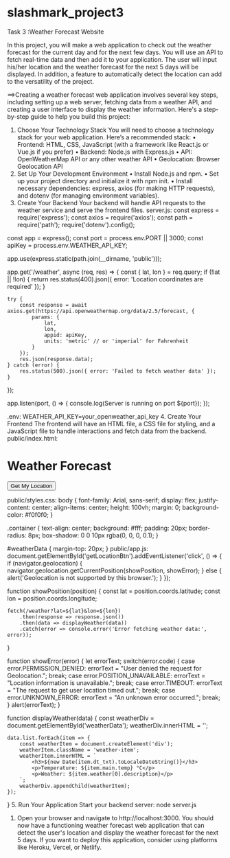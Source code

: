 # slashmark_project3
Task 3 :Weather Forecast Website

In this project, you will make a web application to check out the weather forecast for the current day and for the next few days. You will use an API to fetch real-time data and then add it to your application. The user will input his/her location and the weather forecast for the next 5 days will be displayed. In addition, a feature to automatically detect the location can add to the versatility of the project.


==>Creating a weather forecast web application involves several key steps, including setting up a web server, fetching data from a weather API, and creating a user interface to display the weather information. Here's a step-by-step guide to help you build this project:
1. Choose Your Technology Stack
You will need to choose a technology stack for your web application. Here’s a recommended stack:
•	Frontend: HTML, CSS, JavaScript (with a framework like React.js or Vue.js if you prefer)
•	Backend: Node.js with Express.js
•	API: OpenWeatherMap API or any other weather API
•	Geolocation: Browser Geolocation API
2. Set Up Your Development Environment
•	Install Node.js and npm.
•	Set up your project directory and initialize it with npm init.
•	Install necessary dependencies: express, axios (for making HTTP requests), and dotenv (for managing environment variables).
3. Create Your Backend
Your backend will handle API requests to the weather service and serve the frontend files.
server.js:
const express = require('express');
const axios = require('axios');
const path = require('path');
require('dotenv').config();

const app = express();
const port = process.env.PORT || 3000;
const apiKey = process.env.WEATHER_API_KEY;

app.use(express.static(path.join(__dirname, 'public')));

app.get('/weather', async (req, res) => {
    const { lat, lon } = req.query;
    if (!lat || !lon) {
        return res.status(400).json({ error: 'Location coordinates are required' });
    }

    try {
        const response = await axios.get(https://api.openweathermap.org/data/2.5/forecast, {
            params: {
                lat,
                lon,
                appid: apiKey,
                units: 'metric' // or 'imperial' for Fahrenheit
            }
        });
        res.json(response.data);
    } catch (error) {
        res.status(500).json({ error: 'Failed to fetch weather data' });
    }
});

app.listen(port, () => {
    console.log(Server is running on port ${port});
});

.env:
WEATHER_API_KEY=your_openweather_api_key
4. Create Your Frontend
The frontend will have an HTML file, a CSS file for styling, and a JavaScript file to handle interactions and fetch data from the backend.
public/index.html:
<!DOCTYPE html>
<html lang="en">
<head>
    <meta charset="UTF-8">
    <meta name="viewport" content="width=device-width, initial-scale=1.0">
    <title>Weather Forecast</title>
    <link rel="stylesheet" href="styles.css">
</head>
<body>
    <div class="container">
        <h1>Weather Forecast</h1>
        <button id="getLocationBtn">Get My Location</button>
        <div id="weatherData"></div>
    </div>
    <script src="app.js"></script>
</body>
</html>

public/styles.css:
body {
    font-family: Arial, sans-serif;
    display: flex;
    justify-content: center;
    align-items: center;
    height: 100vh;
    margin: 0;
    background-color: #f0f0f0;
}

.container {
    text-align: center;
    background: #fff;
    padding: 20px;
    border-radius: 8px;
    box-shadow: 0 0 10px rgba(0, 0, 0, 0.1);
}

#weatherData {
    margin-top: 20px;
}
public/app.js:
document.getElementById('getLocationBtn').addEventListener('click', () => {
    if (navigator.geolocation) {
        navigator.geolocation.getCurrentPosition(showPosition, showError);
    } else {
        alert('Geolocation is not supported by this browser.');
    }
});

function showPosition(position) {
    const lat = position.coords.latitude;
    const lon = position.coords.longitude;

    fetch(/weather?lat=${lat}&lon=${lon})
        .then(response => response.json())
        .then(data => displayWeather(data))
        .catch(error => console.error('Error fetching weather data:', error));
}

function showError(error) {
    let errorText;
    switch(error.code) {
        case error.PERMISSION_DENIED:
            errorText = "User denied the request for Geolocation.";
            break;
        case error.POSITION_UNAVAILABLE:
            errorText = "Location information is unavailable.";
            break;
        case error.TIMEOUT:
            errorText = "The request to get user location timed out.";
            break;
        case error.UNKNOWN_ERROR:
            errorText = "An unknown error occurred.";
            break;
    }
    alert(errorText);
}

function displayWeather(data) {
    const weatherDiv = document.getElementById('weatherData');
    weatherDiv.innerHTML = '';

    data.list.forEach(item => {
        const weatherItem = document.createElement('div');
        weatherItem.className = 'weather-item';
        weatherItem.innerHTML = `
            <h3>${new Date(item.dt_txt).toLocaleDateString()}</h3>
            <p>Temperature: ${item.main.temp} °C</p>
            <p>Weather: ${item.weather[0].description}</p>
        `;
        weatherDiv.appendChild(weatherItem);
    });
}
5. Run Your Application
Start your backend server:
node server.js

1.	Open your browser and navigate to http://localhost:3000.
You should now have a functioning weather forecast web application that can detect the user's location and display the weather forecast for the next 5 days. If you want to deploy this application, consider using platforms like Heroku, Vercel, or Netlify.
